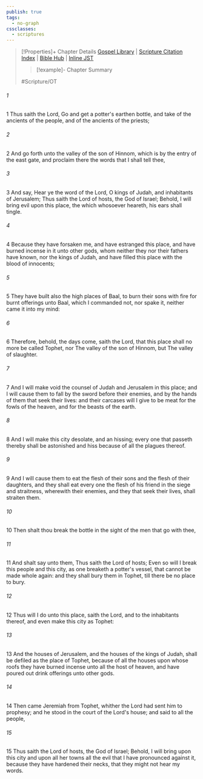 ```yaml
---
publish: true
tags:
  - no-graph
cssclasses:
  - scriptures
---
```

>[!Properties]+ Chapter Details
>[Gospel Library](https://churchofjesuschrist.org/study/scriptures/ot/jer/19?lang=eng)    |    [Scripture Citation Index](https://scriptures.byu.edu/#07c13::c07c13)    |    [Bible Hub](https://biblehub.com/jeremiah/19.htm)    |    [Inline JST](https://scripturetoolbox.com/html/ic/Jeremiah/19.html)
>>[!example]- Chapter Summary
>> 
> 
>
>#Scripture/OT
###### 1
1 Thus saith the Lord, Go and get a potter's earthen bottle, and take of the ancients of the people, and of the ancients of the priests;
###### 2
2 And go forth unto the valley of the son of Hinnom, which is by the entry of the east gate, and proclaim there the words that I shall tell thee,
###### 3
3 And say, Hear ye the word of the Lord, O kings of Judah, and inhabitants of Jerusalem; Thus saith the Lord of hosts, the God of Israel; Behold, I will bring evil upon this place, the which whosoever heareth, his ears shall tingle.
###### 4
4 Because they have forsaken me, and have estranged this place, and have burned incense in it unto other gods, whom neither they nor their fathers have known, nor the kings of Judah, and have filled this place with the blood of innocents;
###### 5
5 They have built also the high places of Baal, to burn their sons with fire for burnt offerings unto Baal, which I commanded not, nor spake it, neither came it into my mind:
###### 6
6 Therefore, behold, the days come, saith the Lord, that this place shall no more be called Tophet, nor The valley of the son of Hinnom, but The valley of slaughter.
###### 7
7 And I will make void the counsel of Judah and Jerusalem in this place; and I will cause them to fall by the sword before their enemies, and by the hands of them that seek their lives: and their carcases will I give to be meat for the fowls of the heaven, and for the beasts of the earth.
###### 8
8 And I will make this city desolate, and an hissing; every one that passeth thereby shall be astonished and hiss because of all the plagues thereof.
###### 9
9 And I will cause them to eat the flesh of their sons and the flesh of their daughters, and they shall eat every one the flesh of his friend in the siege and straitness, wherewith their enemies, and they that seek their lives, shall straiten them.
###### 10
10 Then shalt thou break the bottle in the sight of the men that go with thee,
###### 11
11 And shalt say unto them, Thus saith the Lord of hosts; Even so will I break this people and this city, as one breaketh a potter's vessel, that cannot be made whole again: and they shall bury them in Tophet, till there be no place to bury.
###### 12
12 Thus will I do unto this place, saith the Lord, and to the inhabitants thereof, and even make this city as Tophet:
###### 13
13 And the houses of Jerusalem, and the houses of the kings of Judah, shall be defiled as the place of Tophet, because of all the houses upon whose roofs they have burned incense unto all the host of heaven, and have poured out drink offerings unto other gods.
###### 14
14 Then came Jeremiah from Tophet, whither the Lord had sent him to prophesy; and he stood in the court of the Lord's house; and said to all the people,
###### 15
15 Thus saith the Lord of hosts, the God of Israel; Behold, I will bring upon this city and upon all her towns all the evil that I have pronounced against it, because they have hardened their necks, that they might not hear my words.
